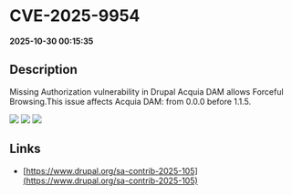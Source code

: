 # CVE-2025-9954

**2025-10-30 00:15:35**

## Description
Missing Authorization vulnerability in Drupal Acquia DAM allows Forceful Browsing.This issue affects Acquia DAM: from 0.0.0 before 1.1.5.

![](https://img.shields.io/static/v1?label=Score&message=7.5&color=red)
![](https://img.shields.io/static/v1?label=Severity&message=HIGH&color=red)
![](https://img.shields.io/static/v1?label=CWE&message=Auth&color=green)

## Links
- [https://www.drupal.org/sa-contrib-2025-105](https://www.drupal.org/sa-contrib-2025-105)
